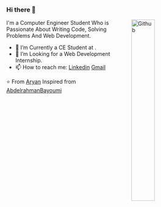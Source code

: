 ### Hi there 👋

<img width="35%" align="right" alt="Github" src="https://user-images.githubusercontent.com/48678280/88862734-4903af80-d201-11ea-968b-9c939d88a37c.gif" />

I'm a Computer Engineer Student Who is Passionate About Writing Code, Solving Problems And Web Development.

- 🔭 I’m Currently a CE Student at .
- 👯 I’m Looking for a Web Development Internship. 
- 📫 How to reach me: [Linkedin](https://www.linkedin.com/in/aryan-darji) [Gmail](mailto:aryandarji2005@gmail.com)

⭐️ From [Aryan](https://github.com/)
Inspired from [AbdelrahmanBayoumi](https://github.com/abdelrahmanbayoumi)
